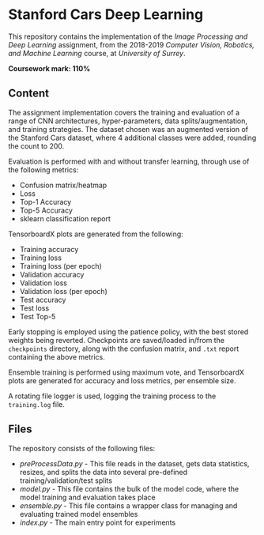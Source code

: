 
# Stanford Cars Deep Learning

This repository contains the implementation of the *Image Processing and Deep Learning* assignment, from the 2018-2019 *Computer Vision, Robotics, and Machine Learning* course, at *University of Surrey*.

**Coursework mark: 110%**


## Content

The assignment implementation covers the training and evaluation of a range of CNN architectures, hyper-parameters, data splits/augmentation, and training strategies. The dataset chosen was an augmented version of the Stanford Cars dataset, where 4 additional classes were added, rounding the count to 200.


Evaluation is performed with and without transfer learning, through use of the following metrics:

* Confusion matrix/heatmap
* Loss
* Top-1 Accuracy
* Top-5 Accuracy
* sklearn classification report

TensorboardX plots are generated from the following:
* Training accuracy
* Training loss
* Training loss (per epoch)
* Validation accuracy
* Validation loss
* Validation loss (per epoch)
* Test accuracy
* Test loss
* Test Top-5


Early stopping is employed using the patience policy, with the best stored weights being reverted. Checkpoints are saved/loaded in/from the `checkpoints` directory, along with the confusion matrix, and `.txt` report containing the above metrics.


Ensemble training is performed using maximum vote, and TensorboardX plots are generated for accuracy and loss metrics, per ensemble size.

A rotating file logger is used, logging the training process to the `training.log` file.



## Files

The repository consists of the following files:

- *preProcessData.py* - This file reads in the dataset, gets data statistics, resizes, and splits the data into several pre-defined training/validation/test splits
- *model.py* - This file contains the bulk of the model code, where the model training and evaluation takes place
- *ensemble.py* - This file contains a wrapper class for managing and evaluating trained model ensembles
- *index.py* - The main entry point for experiments
